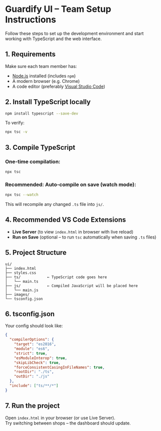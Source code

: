 # Guardify UI – Team Setup Instructions
Follow these steps to set up the development environment and start working with TypeScript and the web interface.


## 1. Requirements

Make sure each team member has:

- [Node.js](https://nodejs.org/) installed (includes `npm`)
- A modern browser (e.g. Chrome)
- A code editor (preferably [Visual Studio Code](https://code.visualstudio.com/))


## 2. Install TypeScript locally

```bash
npm install typescript --save-dev
```

To verify:
```bash
npx tsc -v
```

## 3. Compile TypeScript

### One-time compilation:
```bash
npx tsc
```

### Recommended: Auto-compile on save (watch mode):
```bash
npx tsc --watch
```

This will recompile any changed `.ts` file into `js/`.


## 4. Recommended VS Code Extensions

- **Live Server** (to view `index.html` in browser with live reload)
- **Run on Save** (optional – to run `tsc` automatically when saving `.ts` files)


## 5. Project Structure

```
ui/
├── index.html
├── styles.css
├── ts/            ← TypeScript code goes here
│   └── main.ts
├── js/            ← Compiled JavaScript will be placed here
│   └── main.js
├── images/
└── tsconfig.json
```


## 6. tsconfig.json

Your config should look like:

```json
{
  "compilerOptions": {
    "target": "es2016",
    "module": "es6",
    "strict": true,
    "esModuleInterop": true,
    "skipLibCheck": true,
    "forceConsistentCasingInFileNames": true,
    "rootDir": "./ts",
    "outDir": "./js"
  },
  "include": ["ts/**/*"]
}
```

## 7. Run the project

Open `index.html` in your browser (or use Live Server).  
Try switching between shops – the dashboard should update.